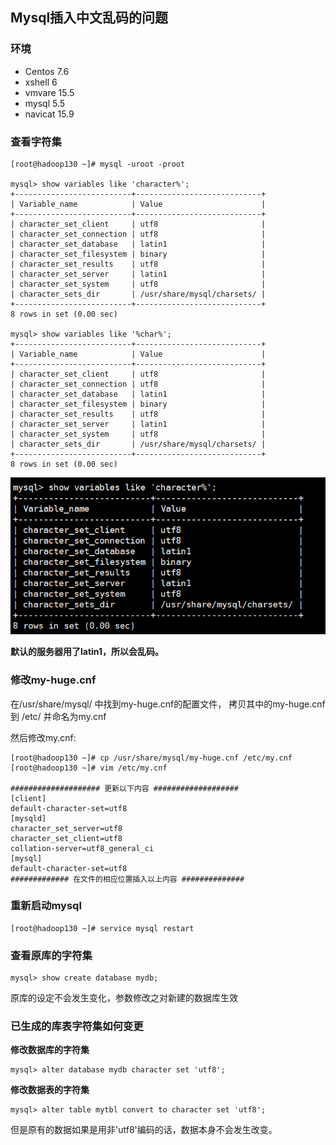 ## Mysql插入中文乱码的问题

### 环境

- Centos 7.6
- xshell 6
- vmvare 15.5
- mysql 5.5
- navicat 15.9



### 查看字符集



```shell
[root@hadoop130 ~]# mysql -uroot -proot

mysql> show variables like 'character%';
+--------------------------+----------------------------+
| Variable_name            | Value                      |
+--------------------------+----------------------------+
| character_set_client     | utf8                       |
| character_set_connection | utf8                       |
| character_set_database   | latin1                     |
| character_set_filesystem | binary                     |
| character_set_results    | utf8                       |
| character_set_server     | latin1                     |
| character_set_system     | utf8                       |
| character_sets_dir       | /usr/share/mysql/charsets/ |
+--------------------------+----------------------------+
8 rows in set (0.00 sec)

mysql> show variables like '%char%';
+--------------------------+----------------------------+
| Variable_name            | Value                      |
+--------------------------+----------------------------+
| character_set_client     | utf8                       |
| character_set_connection | utf8                       |
| character_set_database   | latin1                     |
| character_set_filesystem | binary                     |
| character_set_results    | utf8                       |
| character_set_server     | latin1                     |
| character_set_system     | utf8                       |
| character_sets_dir       | /usr/share/mysql/charsets/ |
+--------------------------+----------------------------+
8 rows in set (0.00 sec)

```

![image-20200622164233939](images/image-20200622164233939.png)

**默认的服务器用了latin1，所以会乱码。**



### 修改my-huge.cnf

在/usr/share/mysql/ 中找到my-huge.cnf的配置文件， 拷贝其中的my-huge.cnf 到 /etc/ 并命名为my.cnf 

然后修改my.cnf:

```shell
[root@hadoop130 ~]# cp /usr/share/mysql/my-huge.cnf /etc/my.cnf
[root@hadoop130 ~]# vim /etc/my.cnf

#################### 更新以下内容 ###################
[client]
default-character-set=utf8
[mysqld]
character_set_server=utf8
character_set_client=utf8
collation-server=utf8_general_ci
[mysql]
default-character-set=utf8
############# 在文件的相应位置插入以上内容 ##############
```



### 重新启动mysql

```shell
[root@hadoop130 ~]# service mysql restart
```



### 查看原库的字符集

```shell
mysql> show create database mydb;
```

原库的设定不会发生变化，参数修改之对新建的数据库生效



### 已生成的库表字符集如何变更

**修改数据库的字符集**

```shell
mysql> alter database mydb character set 'utf8';
```

**修改数据表的字符集**

```shell
mysql> alter table mytbl convert to character set 'utf8';
```

但是原有的数据如果是用非'utf8'编码的话，数据本身不会发生改变。

